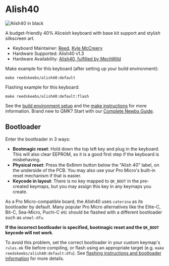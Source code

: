 # Alish40

![Alish40 in black](https://i.imgur.com/h9lklc9l.jpg)

A budget-friendly 40% Alice*ish* keyboard with base kit support and styl*ish* silkscreen art.

* Keyboard Maintainer: [Reed](https://github.com/NamesReed), [Kyle McCreery](https://github.com/kylemccreery)
* Hardware Supported: Alish40 v1.3
* Hardware Availability: [Alish40, fulfilled by MechWild](https://mechwild.com/product/alish/)

Make example for this keyboard (after setting up your build environment):

    make reedskeebs/alish40:default

Flashing example for this keyboard:

    make reedskeebs/alish40:default:flash

See the [build environment setup](https://docs.qmk.fm/#/getting_started_build_tools) and the [make instructions](https://docs.qmk.fm/#/getting_started_make_guide) for more information. Brand new to QMK? Start with our [Complete Newbs Guide](https://docs.qmk.fm/#/newbs).

## Bootloader

Enter the bootloader in 3 ways:

* **Bootmagic reset**: Hold down the top left key and plug in the keyboard. This will also clear EEPROM, so it is a good first step if the keyboard is misbehaving.
* **Physical reset**: Press the 6x6mm button below the "Alish 40" label, on the underside of the PCB. You may also use your Pro Micro's built-in reset mechanism if that is easier.
* **Keycode in layout**: There is no key mapped to `QK_BOOT` in the pre-created keymaps, but you may assign this key in any keymaps you create.

As a Pro Micro-compatible board, the Alish40 uses `caterina` as its bootloader by default. Many popular Pro Micro alternatives like the Elite-C, Bit-C, Sea-Micro, Puchi-C etc should be flashed with a different bootloader such as `atmel-dfu`.

**If the incorrect bootloader is specified, bootmagic reset and the `QK_BOOT` keycode will not work**.

To avoid this problem, set the correct bootloader in your custom keymap's `rules.mk` file before compiling, or flash using an appropriate target (e.g. `make reedskeebs/alish40:default:dfu`). See [flashing instructions and bootloader information](https://docs.qmk.fm/#/flashing) for more details.
